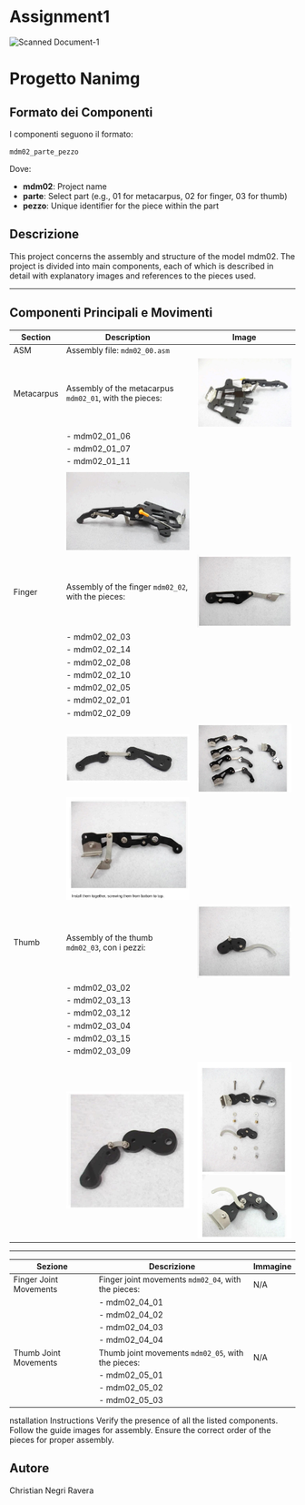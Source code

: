 # Assignment1

![Scanned Document-1](https://github.com/user-attachments/assets/2954b55b-81ef-463b-bb45-903242d63e42)
# Progetto Nanimg

## Formato dei Componenti

I componenti seguono il formato:

```
mdm02_parte_pezzo
```

Dove:

- **mdm02**: Project name  
- **parte**: Select part (e.g., 01 for metacarpus, 02 for finger, 03 for thumb)
- **pezzo**: Unique identifier for the piece within the part

## Descrizione

This project concerns the assembly and structure of the model mdm02. The project is divided into main components, each of which is described in detail with explanatory images and references to the pieces used.



---

## Componenti Principali e Movimenti


| Section   | Description                                         | Image |
| --------- | --------------------------------------------------- | -------- |
| ASM       |  Assembly file: `mdm02_00.asm`                      |          |
| Metacarpus | Assembly of the metacarpus `mdm02_01`, with the pieces: |      ![metacarpus](./imgs/image%202.png)        |
|           | - mdm02\_01\_06                                     |      |
|           | - mdm02\_01\_07                                     |          |
|           | - mdm02\_01\_11                                     |          |
| | | |
|          |  ![metacarpus](./imgs/image%201.png)| |    
| Finger      |Assembly of the finger  `mdm02_02`, with the pieces:      |    ![metacarpus](./imgs/image%203.png)            |
|           | - mdm02\_02\_03                                     |          |
|           | - mdm02\_02\_14                                     |          |
|           | - mdm02\_02\_08                                     |          |
|           | - mdm02\_02\_10                                     |          |
|           | - mdm02\_02\_05                                     |          |
|           | - mdm02\_02\_01                                     |          |
|           | - mdm02\_02\_09                                     |          |
|           |                                                     |          |
|           |    ![metacarpus](./imgs/image%204.png)                                                       |    ![metacarpus](./imgs/image%205.png)            |
||   ![metacarpus](./imgs/image%206.png)   || 
| Thumb   | Assembly of the thumb `mdm02_03`, con i pezzi:   |           ![metacarpus](./imgs/image%207.png)     |
|           | - mdm02\_03\_02                                     |          |
|           | - mdm02\_03\_13                                     |          |
|           | - mdm02\_03\_12                                     |          |
|           | - mdm02\_03\_04                                     |          |
|           | - mdm02\_03\_15                                     |          |
|           | - mdm02\_03\_09                                     |          |
|           |                                                     |          |
| |   ![metacarpus](./imgs/image%208.png) |   ![metacarpus](./imgs/image%209.png) |      

---

| Sezione                      | Descrizione                                               | Immagine |
| ---------------------------- | --------------------------------------------------------- | -------- |
|Finger Joint Movements    | Finger joint movements  `mdm02_04`, with the pieces:   | N/A      |
|                              | - mdm02\_04\_01                                           |          |
|                              | - mdm02\_04\_02                                           |          |
|                              | - mdm02\_04\_03                                           |          |
|                              | - mdm02\_04\_04                                           |          |
|Thumb Joint Movements | Thumb joint movements `mdm02_05`,  with the pieces: | N/A      |
|                              | - mdm02\_05\_01                                           |          |
|                              | - mdm02\_05\_02                                           |          |
|                              | - mdm02\_05\_03                                           |          |


nstallation Instructions
Verify the presence of all the listed components.
Follow the guide images for assembly.
Ensure the correct order of the pieces for proper assembly.
## Autore

Christian Negri Ravera


